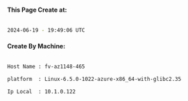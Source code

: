 
   
#### This Page Create at:

```bash

2024-06-19 - 19:49:06 UTC

```

#### Create By Machine:

```bash

Host Name : fv-az1148-465

platform  : Linux-6.5.0-1022-azure-x86_64-with-glibc2.35

Ip Local  : 10.1.0.122

```

